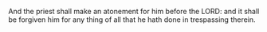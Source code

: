 And the priest shall make an atonement for him before the LORD: and it shall be forgiven him for any thing of all that he hath done in trespassing therein.
